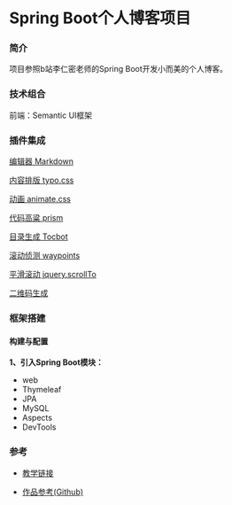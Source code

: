 # Spring Boot个人博客项目
### 简介
项目参照b站李仁密老师的Spring Boot开发小而美的个人博客。

### 技术组合
前端：Semantic UI框架 

### 插件集成
[编辑器 Markdown](https://pandao.github.io/editor.md/)

[内容排版 typo.css](https://github.com/sofish/typo.css)

[动画 animate.css](https://animate.style/)

[代码高粱 prism](https://github.com/PrismJS/prism)

[目录生成 Tocbot](http://tscanlin.github.io/tocbot/)

[滚动侦测 waypoints](http://imakewebthings.com/waypoints/)

[平滑滚动 jquery.scrollTo](https://github.com/flesler/jquery.scrollTo)

[二维码生成](http://davidshimjs.github.io/qrcodejs/)



### 框架搭建

#### 构建与配置

**1、引入Spring Boot模块：**

- web
- Thymeleaf
- JPA
- MySQL
- Aspects
- DevTools

### 参考
* [教学链接](https://www.bilibili.com/video/BV13t411T72J?p=1)

* [作品参考(Github)](https://github.com/blankjee/light-blog)

